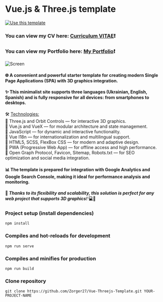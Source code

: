 # Vue.js & Three.js template #
[![Use this template](https://img.shields.io/badge/Use%20this%20template-purple?style=for-the-badge)](https://github.com/Zorger27/Vue-Threejs-Template/generate)
### You can view my CV here: [Curriculum VITAE](https://zorger27.github.io)❗️ ###
### You can view my Portfolio here: [My Portfolio](https://Zorin.Expert)❗️ ###
![Screen](https://github.com/Zorger27/Vue-Threejs-Template/assets/30940416/859111e0-e485-45cb-aeda-03ff7dc5b7a7)

#### 🌐 A convenient and powerful starter template for creating modern Single Page Applications (SPA) with 3D graphics integration. ####
#### ✨ This minimalist site supports three languages (Ukrainian, English, Spanish) and is fully responsive for all devices: from smartphones to desktops. ####

🛠️ <ins>Technologies:</ins><br>
🔹 Three.js and Orbit Controls — for interactive 3D graphics.<br>
🔹 Vue.js and VueX — for modular architecture and state management.<br>
🔹 JavaScript — for dynamic and interactive functionality.<br>
🔹 Vue I18n — for internationalization and multilingual support.<br>
🔸 HTML5, SCSS, FlexBox CSS — for modern and adaptive design.<br>
🔸 PWA (Progressive Web App) — for offline access and high performance.<br>
🔸 Open Graph Protocol, Favicon, Sitemap, Robots.txt — for SEO optimization and social media integration.

#### 📊 The template is prepared for integration with Google Analytics and Google Search Console, making it ideal for performance analysis and monitoring. ####
#### 🚀 *Thanks to its flexibility and scalability, this solution is perfect for any web project that supports 3D graphics!* 💻🌟 ####

### Project setup (install dependencies)
```
npm install
```

### Compiles and hot-reloads for development
```
npm run serve
```

### Compiles and minifies for production
```
npm run build
```

### Clone repository
```
git clone https://github.com/Zorger27/Vue-Threejs-Template.git YOUR-PROJECT-NAME
```
